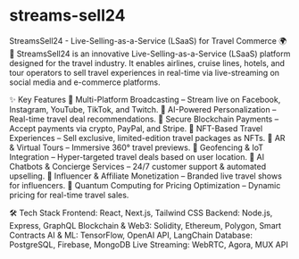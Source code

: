 # streams-sell24
StreamsSell24 - Live-Selling-as-a-Service (LSaaS) for Travel Commerce 🌍🚀
StreamsSell24 is an innovative Live-Selling-as-a-Service (LSaaS) platform designed for the travel industry. It enables airlines, cruise lines, hotels, and tour operators to sell travel experiences in real-time via live-streaming on social media and e-commerce platforms.

✨ Key Features
🔹 Multi-Platform Broadcasting – Stream live on Facebook, Instagram, YouTube, TikTok, and Twitch.
🔹 AI-Powered Personalization – Real-time travel deal recommendations.
🔹 Secure Blockchain Payments – Accept payments via crypto, PayPal, and Stripe.
🔹 NFT-Based Travel Experiences – Sell exclusive, limited-edition travel packages as NFTs.
🔹 AR & Virtual Tours – Immersive 360° travel previews.
🔹 Geofencing & IoT Integration – Hyper-targeted travel deals based on user location.
🔹 AI Chatbots & Concierge Services – 24/7 customer support & automated upselling.
🔹 Influencer & Affiliate Monetization – Branded live travel shows for influencers.
🔹 Quantum Computing for Pricing Optimization – Dynamic pricing for real-time travel sales.

🛠 Tech Stack
Frontend: React, Next.js, Tailwind CSS
Backend: Node.js, Express, GraphQL
Blockchain & Web3: Solidity, Ethereum, Polygon, Smart Contracts
AI & ML: TensorFlow, OpenAI API, LangChain
Database: PostgreSQL, Firebase, MongoDB
Live Streaming: WebRTC, Agora, MUX API
